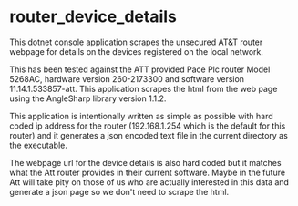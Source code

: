 # router_device_details

This dotnet console application scrapes the unsecured AT&T router webpage for details on the devices registered on the local network.  

This has been tested against the ATT provided Pace Plc router Model 5268AC, hardware version 260-2173300 and software version 11.14.1.533857-att.  This application scrapes the html from the web page using the AngleSharp library version 1.1.2.  

This application is intentionally written as simple as possible with hard coded ip address for the router (192.168.1.254 which is the default for this router) and it generates a json encoded text file in the current directory as the executable.   

The webpage url for the device details is also hard coded but it matches what the Att router provides in their current software.  Maybe in the future Att will take pity on those of us who are actually interested in this data and generate a json page so we don't need to scrape the html.  

